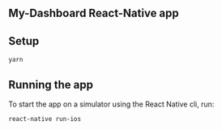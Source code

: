 ## My-Dashboard React-Native app

## Setup

```
yarn
```

## Running the app

To start the app on a simulator using the React Native cli, run:

```
react-native run-ios
```
